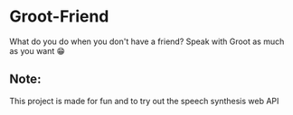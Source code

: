# Groot-Friend
What do you do when you don't have a friend? Speak with Groot as much as you want 😁


## Note:
This project is made for fun and to try out the speech synthesis web API
